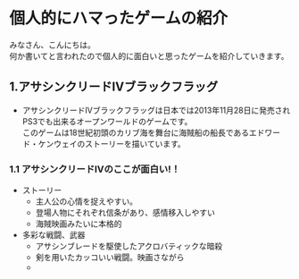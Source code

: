 # 個人的にハマったゲームの紹介

みなさん、こんにちは。<br>
何か書いてと言われたので個人的に面白いと思ったゲームを紹介していきます。

## 1.アサシンクリードⅣブラックフラッグ
- アサシンクリードⅣブラックフラッグは日本では2013年11月28日に発売されPS3でも出来るオープンワールドのゲームです。<br>
このゲームは18世紀初頭のカリブ海を舞台に海賊船の船長であるエドワード・ケンウェイのストーリーを描いています。<br>
### 1.1 アサシンクリードⅣのここが面白い!！
- ストーリー
   - 主人公の心情を捉えやすい。
   - 登場人物にそれぞれ信条があり、感情移入しやすい
   - 海賊映画みたいに本格的
- 多彩な戦闘、武器
   - アサシンブレードを駆使したアクロバティックな暗殺
   - 剣を用いたカッコいい戦闘。映画さながら
   - 
